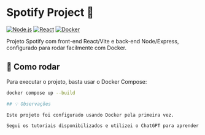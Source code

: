 # Spotify Project 🎵

[![Node.js](https://img.shields.io/badge/Node.js-18.x-green)](https://nodejs.org/)
[![React](https://img.shields.io/badge/React-18.x-blue)](https://reactjs.org/)
[![Docker](https://img.shields.io/badge/Docker-✅-blue)](https://www.docker.com/)

Projeto Spotify com front-end React/Vite e back-end Node/Express, configurado para rodar facilmente com Docker.

## 🚀 Como rodar

Para executar o projeto, basta usar o Docker Compose:

```bash
docker compose up --build

## 💡 Observações

Este projeto foi configurado usando Docker pela primeira vez.

Segui os tutoriais disponibilizados e utilizei o ChatGPT para aprender e implementar a integração dos containers.